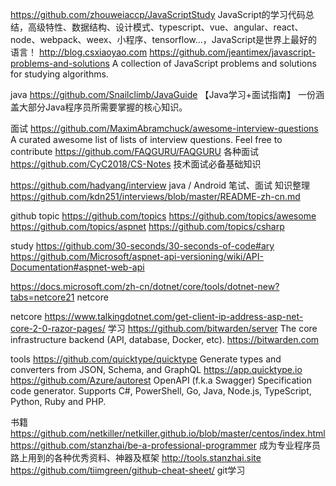 https://github.com/zhouweiaccp/JavaScriptStudy  JavaScript的学习代码总结，高级特性、数据结构、设计模式、typescript、vue、angular、react、node、webpack、weex、小程序、tensorflow…，JavaScript是世界上最好的语言！ http://blog.csxiaoyao.com
https://github.com/jeantimex/javascript-problems-and-solutions  A collection of JavaScript problems and solutions for studying algorithms.




java
https://github.com/Snailclimb/JavaGuide   【Java学习+面试指南】 一份涵盖大部分Java程序员所需要掌握的核心知识。




面试
https://github.com/MaximAbramchuck/awesome-interview-questions  A curated awesome list of lists of interview questions. Feel free to contribute
https://github.com/FAQGURU/FAQGURU  各种面试
https://github.com/CyC2018/CS-Notes   技术面试必备基础知识

https://github.com/hadyang/interview java / Android 笔试、面试 知识整理
https://github.com/kdn251/interviews/blob/master/README-zh-cn.md 





github topic
https://github.com/topics
https://github.com/topics/awesome
https://github.com/topics/aspnet
https://github.com/topics/csharp

study
https://github.com/30-seconds/30-seconds-of-code#ary
https://github.com/Microsoft/aspnet-api-versioning/wiki/API-Documentation#aspnet-web-api

https://docs.microsoft.com/zh-cn/dotnet/core/tools/dotnet-new?tabs=netcore21  netcore


netcore
https://www.talkingdotnet.com/get-client-ip-address-asp-net-core-2-0-razor-pages/  学习
https://github.com/bitwarden/server  The core infrastructure backend (API, database, Docker, etc). https://bitwarden.com


tools
https://github.com/quicktype/quicktype  Generate types and converters from JSON, Schema, and GraphQL https://app.quicktype.io
https://github.com/Azure/autorest    OpenAPI (f.k.a Swagger) Specification code generator. Supports C#, PowerShell, Go, Java, Node.js, TypeScript, Python, Ruby and PHP.

书籍
https://github.com/netkiller/netkiller.github.io/blob/master/centos/index.html
https://github.com/stanzhai/be-a-professional-programmer 成为专业程序员路上用到的各种优秀资料、神器及框架 http://tools.stanzhai.site
https://github.com/tiimgreen/github-cheat-sheet/   git学习